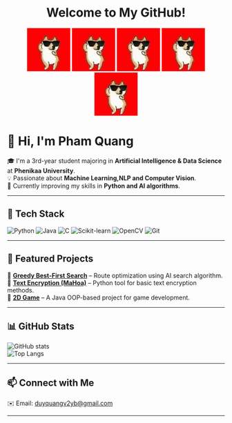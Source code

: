 <h1 align="center">
  Welcome to My GitHub!
</h1>

<p align="center">
  <img src="https://raw.githubusercontent.com/PhamQuang138/PhamQuang138/main/gifs/dancing-doge-with-shades-9bdv6a1fu79lbcaf.webp" width="100" />
  <img src="https://raw.githubusercontent.com/PhamQuang138/PhamQuang138/main/gifs/dancing-doge-with-shades-9bdv6a1fu79lbcaf.webp" width="100" />
  <img src="https://raw.githubusercontent.com/PhamQuang138/PhamQuang138/main/gifs/dancing-doge-with-shades-9bdv6a1fu79lbcaf.webp" width="100" />
  <img src="https://raw.githubusercontent.com/PhamQuang138/PhamQuang138/main/gifs/dancing-doge-with-shades-9bdv6a1fu79lbcaf.webp" width="100" />
  <img src="https://raw.githubusercontent.com/PhamQuang138/PhamQuang138/main/gifs/dancing-doge-with-shades-9bdv6a1fu79lbcaf.webp" width="100" />
</p>


# 👋 Hi, I'm Pham Quang  

🎓 I'm a 3rd-year student majoring in **Artificial Intelligence & Data Science** at **Phenikaa University**.  
💡 Passionate about **Machine Learning,NLP and Computer Vision**.  
🚀 Currently improving my skills in **Python and AI algorithms**.  

---

## 🔧 Tech Stack
![Python](https://img.shields.io/badge/Python-3776AB?style=flat&logo=python&logoColor=white)
![Java](https://img.shields.io/badge/Java-007396?style=flat&logo=java&logoColor=white)
![C](https://img.shields.io/badge/C-00599C?style=flat&logo=c&logoColor=white)
![Scikit-learn](https://img.shields.io/badge/Scikit--learn-F7931E?style=flat&logo=scikitlearn&logoColor=white)
![OpenCV](https://img.shields.io/badge/OpenCV-5C3EE8?style=flat&logo=opencv&logoColor=white)
![Git](https://img.shields.io/badge/Git-F05032?style=flat&logo=git&logoColor=white)

---

## 📌 Featured Projects
🔹 [**Greedy Best-First Search**](https://github.com/PhamQuang138/GreedyBest-FirstSearch) – Route optimization using AI search algorithm.  
🔹 [**Text Encryption (MaHoa)**](https://github.com/PhamQuang138/MaHoa) – Python tool for basic text encryption methods.  
🔹 [**2D Game**](https://github.com/PhamQuang138/2D_Game) – A Java OOP-based project for game development.  

---

## 📊 GitHub Stats
![GitHub stats](https://github-readme-stats.vercel.app/api?username=PhamQuang138&show_icons=true&theme=radical)  
![Top Langs](https://github-readme-stats.vercel.app/api/top-langs/?username=PhamQuang138&layout=compact&theme=radical)  

---

## 📫 Connect with Me
✉️ Email: duyquangv2yb@gmail.com

---

